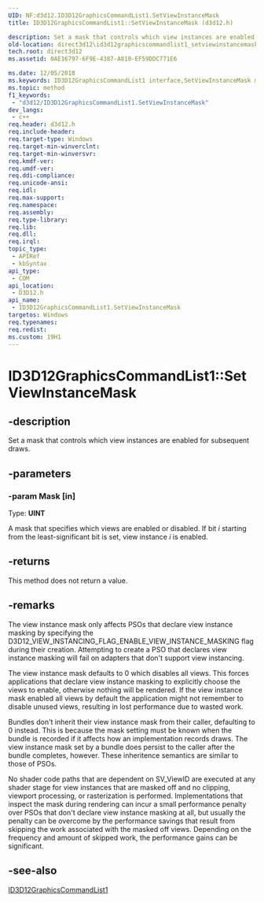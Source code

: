 ```yaml
---
UID: NF:d3d12.ID3D12GraphicsCommandList1.SetViewInstanceMask
title: ID3D12GraphicsCommandList1::SetViewInstanceMask (d3d12.h)

description: Set a mask that controls which view instances are enabled for subsequent draws.
old-location: direct3d12\id3d12graphicscommandlist1_setviewinstancemask_uint.htm
tech.root: direct3d12
ms.assetid: 0AE16797-6F9E-4387-A810-EF59DDC771E6

ms.date: 12/05/2018
ms.keywords: ID3D12GraphicsCommandList1 interface,SetViewInstanceMask method, ID3D12GraphicsCommandList1.SetViewInstanceMask, ID3D12GraphicsCommandList1::SetViewInstanceMask, SetViewInstanceMask, SetViewInstanceMask method, SetViewInstanceMask method,ID3D12GraphicsCommandList1 interface, d3d12/ID3D12GraphicsCommandList1::SetViewInstanceMask, direct3d12.id3d12graphicscommandlist1_setviewinstancemask_uint
ms.topic: method
f1_keywords: 
 - "d3d12/ID3D12GraphicsCommandList1.SetViewInstanceMask"
dev_langs:
 - c++
req.header: d3d12.h
req.include-header: 
req.target-type: Windows
req.target-min-winverclnt: 
req.target-min-winversvr: 
req.kmdf-ver: 
req.umdf-ver: 
req.ddi-compliance: 
req.unicode-ansi: 
req.idl: 
req.max-support: 
req.namespace: 
req.assembly: 
req.type-library: 
req.lib: 
req.dll: 
req.irql: 
topic_type:
 - APIRef
 - kbSyntax
api_type:
 - COM
api_location:
 - D3D12.h
api_name:
 - ID3D12GraphicsCommandList1.SetViewInstanceMask
targetos: Windows
req.typenames: 
req.redist: 
ms.custom: 19H1
---
```


# ID3D12GraphicsCommandList1::SetViewInstanceMask


## -description


Set a mask that controls which view instances are enabled for subsequent draws.


## -parameters




### -param Mask [in]

Type: <b>UINT</b>

A mask that specifies which views are enabled or disabled. If bit <i>i</i> starting from the least-significant bit is set, view instance <i>i</i> is enabled.


## -returns



This method does not return a value.




## -remarks



The view instance mask only affects PSOs that declare view instance masking by specifying the D3D12_VIEW_INSTANCING_FLAG_ENABLE_VIEW_INSTANCE_MASKING flag during their creation. Attempting to create a PSO that declares view instance masking will fail on adapters that don't support view instancing.

The view instance mask defaults to 0 which disables all views. This forces applications that declare view instance masking to explicitly choose the views to enable, otherwise nothing will be rendered. If the view instance mask enabled all views by default the application might not remember to disable unused views, resulting in lost performance due to wasted work.

Bundles don't inherit their view instance mask from their caller, defaulting to 0 instead. This is because the mask setting must be known when the bundle is recorded if it affects how an implementation records draws. The view instance mask set by a bundle does persist to the caller after the bundle completes, however. These inheritence semantics are similar to those of PSOs.

No shader code paths that are dependent on SV_ViewID are executed at any shader stage for view instances that are masked off and no clipping, viewport processing, or rasterization is performed. Implementations that inspect the mask during rendering can incur a small performance penalty over PSOs that don't declare view instance masking at all, but usually the penalty can be overcome by the performance savings that result from skipping the work associated with the masked off views. Depending on the frequency and amount of skipped work, the performance gains can be significant.




## -see-also




<a href="https://docs.microsoft.com/windows/desktop/api/d3d12/nn-d3d12-id3d12graphicscommandlist1">ID3D12GraphicsCommandList1</a>
 

 

